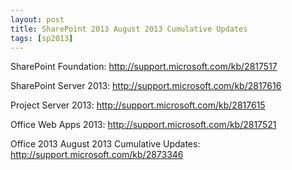 ```yaml
---
layout: post
title: SharePoint 2013 August 2013 Cumulative Updates
tags: [sp2013]
---
```


SharePoint Foundation: <http://support.microsoft.com/kb/2817517>

SharePoint Server 2013: <http://support.microsoft.com/kb/2817616>

Project Server 2013: <http://support.microsoft.com/kb/2817615>

Office Web Apps 2013: <http://support.microsoft.com/kb/2817521>

Office 2013 August 2013 Cumulative Updates: <http://support.microsoft.com/kb/2873346>